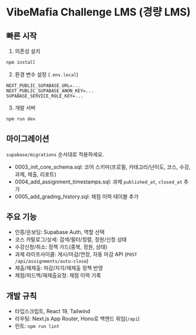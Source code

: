 # VibeMafia Challenge LMS (경량 LMS)

## 빠른 시작

1) 의존성 설치

```bash
npm install
```

2) 환경 변수 설정 (`.env.local`)

```
NEXT_PUBLIC_SUPABASE_URL=...
NEXT_PUBLIC_SUPABASE_ANON_KEY=...
SUPABASE_SERVICE_ROLE_KEY=...
```

3) 개발 서버

```bash
npm run dev
```

## 마이그레이션

`supabase/migrations` 순서대로 적용하세요.

- 0003_init_core_schema.sql: 코어 스키마(프로필, 카테고리/난이도, 코스, 수강, 과제, 제출, 리포트)
- 0004_add_assignment_timestamps.sql: 과제 `published_at`, `closed_at` 추가
- 0005_add_grading_history.sql: 채점 이력 테이블 추가

## 주요 기능

- 인증/온보딩: Supabase Auth, 역할 선택
- 코스 카탈로그/상세: 검색/필터/정렬, 정원/신청 상태
- 수강신청/취소: 정책 가드(중복, 정원, 상태)
- 과제 라이프사이클: 게시/마감/연장, 자동 마감 API (`POST /api/assignments/auto-close`)
- 제출/재제출: 마감/지각/재제출 정책 반영
- 채점/피드백/재제출요청: 채점 이력 기록

## 개발 규칙

- 타입스크립트, React 19, Tailwind
- 라우팅: Next.js App Router, Hono로 백엔드 위임(`/api`)
- 린트: `npm run lint`
